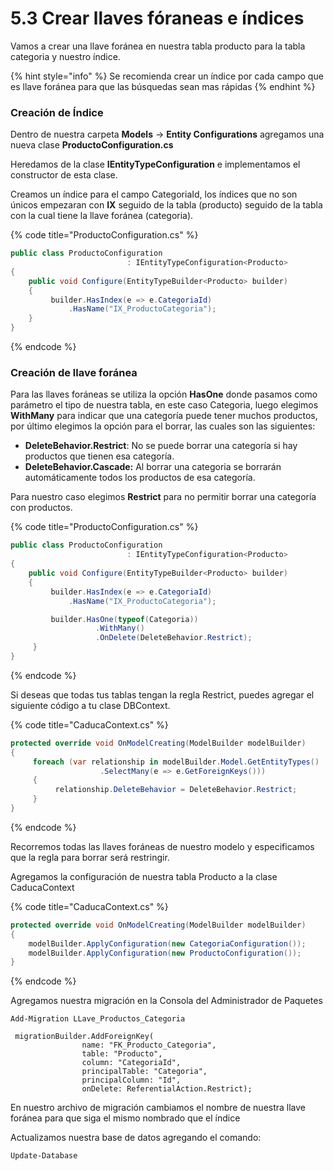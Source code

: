 # 5.3 Crear llaves fóraneas e índices

Vamos a crear una llave foránea en nuestra tabla producto para la tabla categoria y nuestro índice. 

{% hint style="info" %}
Se recomienda crear un índice por cada campo que es llave foránea para que las búsquedas sean mas rápidas
{% endhint %}

### Creación de Índice

Dentro de nuestra carpeta **Models** -&gt; **Entity Configurations** agregamos una nueva clase **ProductoConfiguration.cs**

Heredamos de la clase **IEntityTypeConfiguration** e implementamos el constructor de esta clase.

Creamos un índice para el campo CategoriaId, los índices que no son únicos empezaran con  **IX** seguido de la tabla \(producto\) seguido de la tabla con la cual tiene la llave foránea \(categoria\).

{% code title="ProductoConfiguration.cs" %}
```csharp
public class ProductoConfiguration 
                          : IEntityTypeConfiguration<Producto>
{
    public void Configure(EntityTypeBuilder<Producto> builder)
    {
         builder.HasIndex(e => e.CategoriaId)
             .HasName("IX_ProductoCategoria");            
    }
}
```
{% endcode %}

### Creación de llave foránea

Para las llaves foráneas se utiliza la opción **HasOne** donde pasamos como parámetro el tipo de nuestra tabla, en este caso Categoria, luego elegimos **WithMany** para indicar que una categoría puede tener muchos productos, por último elegimos la opción para el borrar, las cuales son las siguientes:

* **DeleteBehavior.Restrict**: No se puede borrar una categoría si hay productos que tienen esa categoría. 
* **DeleteBehavior.Cascade:** Al borrar una categoria se borrarán automáticamente todos los productos de esa categoría.

Para nuestro caso elegimos **Restrict** para no permitir borrar una categoría con productos.

{% code title="ProductoConfiguration.cs" %}
```csharp
public class ProductoConfiguration 
                          : IEntityTypeConfiguration<Producto>
{
    public void Configure(EntityTypeBuilder<Producto> builder)
    {
         builder.HasIndex(e => e.CategoriaId)
             .HasName("IX_ProductoCategoria");

         builder.HasOne(typeof(Categoria))
                   .WithMany()
                   .OnDelete(DeleteBehavior.Restrict);
     }
}
```
{% endcode %}

Si deseas que todas tus tablas tengan la regla Restrict, puedes agregar el siguiente código a tu clase DBContext.

{% code title="CaducaContext.cs" %}
```csharp
protected override void OnModelCreating(ModelBuilder modelBuilder)
{
     foreach (var relationship in modelBuilder.Model.GetEntityTypes()
                    .SelectMany(e => e.GetForeignKeys()))
     {
          relationship.DeleteBehavior = DeleteBehavior.Restrict;
     }
}
```
{% endcode %}

Recorremos todas las llaves foráneas de nuestro modelo y especificamos que la regla para borrar será restringir.

Agregamos la configuración de nuestra tabla Producto a la clase CaducaContext

{% code title="CaducaContext.cs" %}
```csharp
protected override void OnModelCreating(ModelBuilder modelBuilder)
{
    modelBuilder.ApplyConfiguration(new CategoriaConfiguration());
    modelBuilder.ApplyConfiguration(new ProductoConfiguration());
}
```
{% endcode %}

Agregamos nuestra migración en la Consola del Administrador de Paquetes

```text
Add-Migration LLave_Productos_Categoria
```

```text
 migrationBuilder.AddForeignKey(
                name: "FK_Producto_Categoria",
                table: "Producto",
                column: "CategoriaId",
                principalTable: "Categoria",
                principalColumn: "Id",
                onDelete: ReferentialAction.Restrict);
```

En nuestro archivo de migración cambiamos el nombre de nuestra llave foránea para que siga el mismo nombrado que el índice

Actualizamos nuestra base de datos agregando el comando:

```text
Update-Database
```

